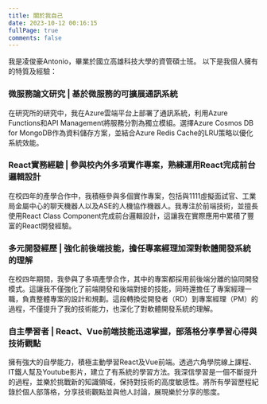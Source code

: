 ```yaml
---
title: 關於我自己
date: 2023-10-12 00:16:15
fullPage: true
comments: false
---
```


我是凌俊豪Antonio，畢業於國立高雄科技大學的資管碩士班。
以下是我個人擁有的特質及經驗：

### 微服務論文研究 | 基於微服務的可擴展通訊系統

在研究所的研究中，我在Azure雲端平台上部署了通訊系統，利用Azure Functions和API Management將服務分割為獨立模組。選擇Azure Cosmos DB for MongoDB作為資料儲存方案，並結合Azure Redis Cache的LRU策略以優化系統效能。

### React實務經驗 | 參與校內外多項實作專案，熟練運用React完成前台邏輯設計

在校四年的產學合作中，我積極參與多個實作專案，包括與1111虛擬面試官、工業局金屬中心的聊天機器人以及ASE的人機協作機器人。我專注於前端技術，並擅長使用React Class Component完成前台邏輯設計，這讓我在實際應用中累積了豐富的React開發經驗。

### 多元開發經歷 | 強化前後端技能，擔任專案經理加深對軟體開發系統的理解

在校四年期間，我參與了多項產學合作，其中的專案都採用前後端分離的協同開發模式。這讓我不僅強化了前端開發和後端對接的技能，同時還擔任了專案經理一職，負責整體專案的設計和規劃。這段轉換從開發者（RD）到專案經理（PM）的過程，不僅提升了我的技術能力，也深化了對軟體開發系統的理解。

### 自主學習者 | React、Vue前端技能迅速掌握，部落格分享學習心得與技術觀點

擁有強大的自學能力，積極主動學習React及Vue前端。透過六角學院線上課程、IT鐵人幫及Youtube影片，建立了有系統的學習方法。我深信學習是一個不斷提升的過程，並樂於挑戰新的知識領域，保持對技術的高度敏感性。將所有學習歷程紀錄於個人部落格，分享技術觀點並與他人討論，展現樂於分享的態度。

